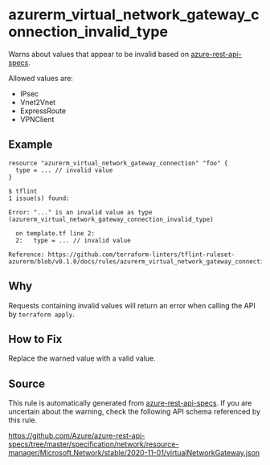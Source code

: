 <!--- This file generated by `tools/apispec-rule-gen/main.go`. DO NOT EDIT --->

# azurerm_virtual_network_gateway_connection_invalid_type

Warns about values that appear to be invalid based on [azure-rest-api-specs](https://github.com/Azure/azure-rest-api-specs).

Allowed values are:
- IPsec
- Vnet2Vnet
- ExpressRoute
- VPNClient

## Example

```hcl
resource "azurerm_virtual_network_gateway_connection" "foo" {
  type = ... // invalid value
}
```

```
$ tflint
1 issue(s) found:

Error: "..." is an invalid value as type (azurerm_virtual_network_gateway_connection_invalid_type)

  on template.tf line 2:
  2:   type = ... // invalid value

Reference: https://github.com/terraform-linters/tflint-ruleset-azurerm/blob/v0.1.0/docs/rules/azurerm_virtual_network_gateway_connection_invalid_type.md

```

## Why

Requests containing invalid values will return an error when calling the API by `terraform apply`.

## How to Fix

Replace the warned value with a valid value.

## Source

This rule is automatically generated from [azure-rest-api-specs](https://github.com/Azure/azure-rest-api-specs). If you are uncertain about the warning, check the following API schema referenced by this rule.

https://github.com/Azure/azure-rest-api-specs/tree/master/specification/network/resource-manager/Microsoft.Network/stable/2020-11-01/virtualNetworkGateway.json
